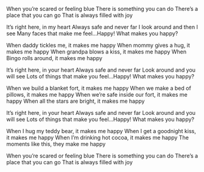 When you’re scared or feeling blue
There is something you can do
There’s a place that you can go
That is always filled with joy
 
It’s right here, in my heart
Always safe and never far
I look around and then I see
Many faces that make me feel...Happy!
What makes you happy?
 
When daddy tickles me, it makes me happy
When mommy gives a hug, it makes me happy
When grandpa blows a kiss, it makes me happy
When Bingo rolls around, it makes me happy
 
It’s right here, in your heart
Always safe and never far
Look around and you will see
Lots of things that make you feel...Happy!
What makes you happy?
 
When we build a blanket fort, it makes me happy
When we make a bed of pillows, it makes me happy
When we’re safe inside our fort, it makes me happy
When all the stars are bright, it makes me happy
 
It’s right here, in your heart
Always safe and never far
Look around and you will see
Lots of things that make you feel...Happy!
What makes you happy?
 
When I hug my teddy bear, it makes me happy
When I get a goodnight kiss, it makes me happy
When I’m drinking hot cocoa, it makes me happy
The moments like this, they make me happy
 
When you’re scared or feeling blue
There is something you can do
There’s a place that you can go
That is always filled with joy
